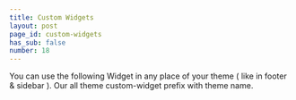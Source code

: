 ```yaml
---
title: Custom Widgets
layout: post
page_id: custom-widgets
has_sub: false
number: 18
---
```


You can use the following Widget in any place of your theme ( like in footer & sidebar ). Our all theme custom-widget prefix with theme name.

<img alt="" src="{{ 'assets/images/custom-widget/custom-widget-1.jpg' | relative_url }}">
